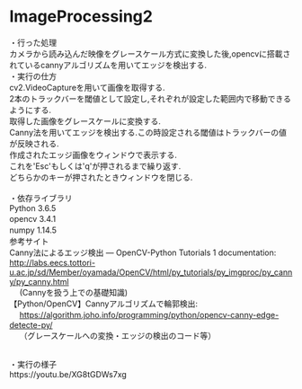 # ImageProcessing2

・行った処理　　
<br>
カメラから読み込んだ映像をグレースケール方式に変換した後,opencvに搭載されているcannyアルゴリズムを用いてエッジを検出する.
<br>
・実行の仕方　　
<br>
cv2.VideoCaptureを用いて画像を取得する.<br>
2本のトラックバーを閾値として設定し,それぞれが設定した範囲内で移動できるようにする.<br>
取得した画像をグレースケールに変換する.<br>
Canny法を用いてエッジを検出する.この時設定される閾値はトラックバーの値が反映される.<br>
作成されたエッジ画像をウィンドウで表示する.<br>
これを'Esc'もしくは'q'が押されるまで繰り返す.<br>
どちらかのキーが押されたときウィンドウを閉じる.<br>
<br>
・依存ライブラリ
<br>
Python 3.6.5
<br>
opencv 3.4.1　　
<br>
numpy  1.14.5　　
<br>
参考サイト<br>
Canny法によるエッジ検出 — OpenCV-Python Tutorials 1 documentation:<br>
http://labs.eecs.tottori-u.ac.jp/sd/Member/oyamada/OpenCV/html/py_tutorials/py_imgproc/py_canny/py_canny.html
<br>　
(Cannyを扱う上での基礎知識)
<br>
【Python/OpenCV】Cannyアルゴリズムで輪郭検出:<br>　
https://algorithm.joho.info/programming/python/opencv-canny-edge-detecte-py/
<br>　
（グレースケールへの変換・エッジの検出のコード等）

<br>
・実行の様子<br>
https://youtu.be/XG8tGDWs7xg

